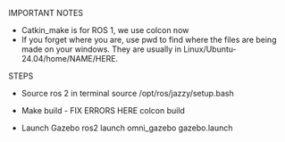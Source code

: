 IMPORTANT NOTES
- Catkin_make is for ROS 1, we use colcon now
- If you forget where you are, use pwd to find where the files are being made on your windows. They are usually in Linux/Ubuntu-24.04/home/NAME/HERE.

STEPS
- Source ros 2 in terminal
source /opt/ros/jazzy/setup.bash

- Make build - FIX ERRORS HERE
colcon build

- Launch Gazebo
ros2 launch omni_gazebo gazebo.launch
